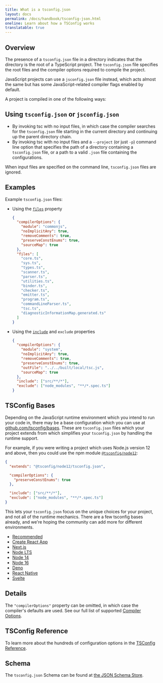 ```yaml
---
title: What is a tsconfig.json
layout: docs
permalink: /docs/handbook/tsconfig-json.html
oneline: Learn about how a TSConfig works
translatable: true
---
```


## Overview

The presence of a `tsconfig.json` file in a directory indicates that the directory is the root of a TypeScript project.
The `tsconfig.json` file specifies the root files and the compiler options required to compile the project.

JavaScript projects can use a `jsconfig.json` file instead, which acts almost the same but has some JavaScript-related compiler flags enabled by default.

A project is compiled in one of the following ways:

## Using `tsconfig.json` or `jsconfig.json`

- By invoking tsc with no input files, in which case the compiler searches for the `tsconfig.json` file starting in the current directory and continuing up the parent directory chain.
- By invoking tsc with no input files and a `--project` (or just `-p`) command line option that specifies the path of a directory containing a `tsconfig.json` file, or a path to a valid `.json` file containing the configurations.

When input files are specified on the command line, `tsconfig.json` files are ignored.

## Examples

Example `tsconfig.json` files:

- Using the [`files`](/tsconfig#files) property

  ```json tsconfig
  {
    "compilerOptions": {
      "module": "commonjs",
      "noImplicitAny": true,
      "removeComments": true,
      "preserveConstEnums": true,
      "sourceMap": true
    },
    "files": [
      "core.ts",
      "sys.ts",
      "types.ts",
      "scanner.ts",
      "parser.ts",
      "utilities.ts",
      "binder.ts",
      "checker.ts",
      "emitter.ts",
      "program.ts",
      "commandLineParser.ts",
      "tsc.ts",
      "diagnosticInformationMap.generated.ts"
    ]
  }
  ```

- Using the [`include`](/tsconfig#include) and `exclude` properties

  ```json  tsconfig
  {
    "compilerOptions": {
      "module": "system",
      "noImplicitAny": true,
      "removeComments": true,
      "preserveConstEnums": true,
      "outFile": "../../built/local/tsc.js",
      "sourceMap": true
    },
    "include": ["src/**/*"],
    "exclude": ["node_modules", "**/*.spec.ts"]
  }
  ```

## TSConfig Bases

Depending on the JavaScript runtime environment which you intend to run your code in, there may be a base configuration which you can use at [github.com/tsconfig/bases](https://github.com/tsconfig/bases/).
These are `tsconfig.json` files which your project extends from which simplifies your `tsconfig.json` by handling the runtime support.

For example, if you were writing a project which uses Node.js version 12 and above, then you could use the npm module [`@tsconfig/node12`](https://www.npmjs.com/package/@tsconfig/node12):

```json tsconfig
{
  "extends": "@tsconfig/node12/tsconfig.json",

  "compilerOptions": {
    "preserveConstEnums": true
  },

  "include": ["src/**/*"],
  "exclude": ["node_modules", "**/*.spec.ts"]
}
```

This lets your `tsconfig.json` focus on the unique choices for your project, and not all of the runtime mechanics. There are a few tsconfig bases already, and we're hoping the community can add more for different environments.

- [Recommended](https://www.npmjs.com/package/@tsconfig/recommended)
- [Create React App](https://www.npmjs.com/package/@tsconfig/create-react-app)
- [Next.js](https://www.npmjs.com/package/@tsconfig/next)
- [Node LTS](https://www.npmjs.com/package/@tsconfig/node-lts)
- [Node 14](https://www.npmjs.com/package/@tsconfig/node14)
- [Node 16](https://www.npmjs.com/package/@tsconfig/node16)
- [Deno](https://www.npmjs.com/package/@tsconfig/deno)
- [React Native](https://www.npmjs.com/package/@tsconfig/react-native)
- [Svelte](https://www.npmjs.com/package/@tsconfig/svelte)

## Details

The `"compilerOptions"` property can be omitted, in which case the compiler's defaults are used. See our full list of supported [Compiler Options](/tsconfig).

## TSConfig Reference

To learn more about the hundreds of configuration options in the [TSConfig Reference](/tsconfig).

## Schema

The `tsconfig.json` Schema can be found at [the JSON Schema Store](http://json.schemastore.org/tsconfig).
